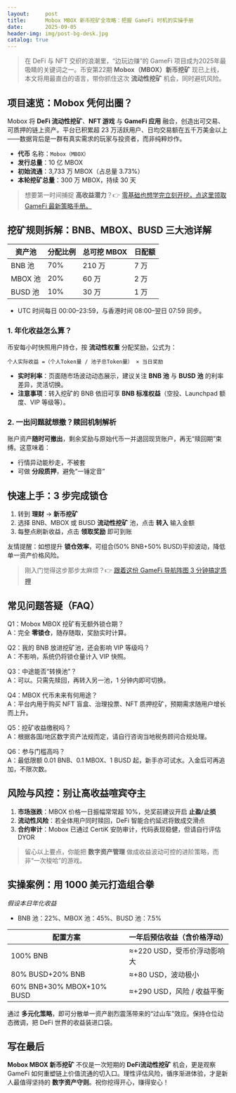 ```yaml
---
layout:     post
title:      Mobox MBOX 新币挖矿全攻略：把握 GameFi 时机的实操手册
date:       2025-09-05
header-img: img/post-bg-desk.jpg
catalog: true
---
```


> 在 DeFi 与 NFT 交织的浪潮里，“边玩边赚”的 GameFi 项目成为2025年最吸睛的关键词之一。币安第22期 **Mobox（MBOX）新币挖矿** 现已上线，本文将用最直白的语言，带你抓住这次 **流动性挖矿** 机会，同时避坑风险。

## 项目速览：Mobox 凭何出圈？
Mobox 将 **DeFi 流动性挖矿**、**NFT 游戏** 与 **GameFi 应用** 融合，创造出可交易、可质押的链上资产。平台已积累超 23 万活跃用户、日均交易额在五千万美金以上——数据背后是一群有真实需求的玩家与投资者，而非纯粹炒作。  
- **代币** 名称：`Mobox（MBOX）`  
- **发行总量**：10 亿 MBOX  
- **初始流通**：3,733 万 MBOX（占总量 3.73%）  
- **本轮挖矿总量**：300 万 MBOX，持续 30 天  

> 想要第一时间捕捉 **高收益潜力**？👉 [零基础也想学完立刻开挖，点这里领取 GameFi 最新策略手册。](https://okxdog.com/)

## 挖矿规则拆解：BNB、MBOX、BUSD 三大池详解
| 资产池 | 分配比例 | 总可挖 MBOX | 日配额 |
| --- | --- | --- | --- |
| BNB 池 | 70% | 210 万 | 7 万 |
| MBOX 池 | 20% | 60 万 | 2 万 |
| BUSD 池 | 10% | 30 万 | 1 万 |

* UTC 时间每日 00:00–23:59，与香港时间 08:00–翌日 07:59 同步。

### 1. 年化收益怎么算？
币安每小时快照用户持仓，按 **流动性权重** 分配奖励，公式为：  
```
个人实际收益 =（个人Token量 / 池子总Token量） × 当日奖励
```  
- **实时利率**：页面随市场波动动态展示，建议关注 **BNB 池** 与 **BUSD 池** 的利率差异，灵活切换。  
- **注意事项**：转入挖矿的 BNB 依旧可享 **BNB 标准权益**（空投、Launchpad 额度、VIP 等级等）。

### 2. 一出问题就想撤？赎回机制解析
账户资产**随时可撤出**，剩余奖励与原始代币一并退回现货账户，再无“赎回期”束缚。这意味着：
- 行情异动能秒走，不被套  
- 可做 **分段质押**，避免“一锤定音”

## 快速上手：3 步完成锁仓
1. 转到 **理财** → **新币挖矿**  
2. 选择 BNB、MBOX 或 BUSD **流动性挖矿** 池，点击 **转入** 输入金额  
3. 每整点刷新收益，点击 **领取奖励** 即可到账  

友情提醒：如想提升 **锁仓效率**，可组合(50% BNB+50% BUSD)平抑波动，降低单一资产价格风险。

> 刚入门觉得这步那步太麻烦？👉 [跟着这份 GameFi 导航阵图 3 分钟搞定质押](https://okxdog.com/)

## 常见问题答疑（FAQ）

Q1：Mobox MBOX 挖矿有无额外锁仓期？  
A：完全 **零锁仓**，随存随取，奖励实时计算。

Q2：我的 BNB 放进挖矿池，还会影响 VIP 等级吗？  
A：不影响，系统仍将锁仓量计入 VIP 快照。

Q3：中途能否“转换池”？  
A：可以。只需先赎回，再转入另一池，1 分钟内即可切换。

Q4：MBOX 代币未来有何用途？  
A：平台内用于购买 NFT 盲盒、治理投票、NFT 质押挖矿，预期需求随用户增长而上升。

Q5：挖矿收益缴税吗？  
A：根据各国/地区数字资产法规而定，请自行咨询当地税务顾问合规处理。

Q6：参与门槛高吗？  
A：最低限额 0.01 BNB、0.1 MBOX、1 BUSD 起，新手亦可试水。入金后可再追加，不限次数。

## 风险与风控：别让高收益喧宾夺主
1. **市场涨跌**：MBOX 价格一日振幅常常超 10%，兑奖前建议开启 **止盈/止损**  
2. **流动性风险**：若全体用户同时赎回，DeFi 智能合约延迟将致成交滑点  
3. **合约审计**：Mobox 已通过 CertiK 安防审计，代码表现稳健，但请自行评估 DYOR  

> 留心以上要点，你能把 **数字资产管理** 做成收益波动可控的进阶策略，而非“一次梭哈”的游戏。

## 实操案例：用 1000 美元打造组合拳
*假设本日年化收益*  
- BNB 池：22%、MBOX 池：45%、BUSD 池：7.5%  

| 配置方案 | 一年后预估收益（含价格浮动） |
| --- | --- |
| 100% BNB | ≈+220 USD，受币价浮动影响大 |
| 80% BUSD+20% BNB | ≈+80 USD，波动极小 |
| 60% BNB+30% MBOX+10% BUSD | ≈+290 USD，风险 / 收益平衡 |

通过 **多元化策略**，即可分散单一资产剧烈震荡带来的“过山车”效应。保持仓位动态微调，把 DeFi 世界的收益装进口袋。

## 写在最后
**Mobox MBOX 新币挖矿** 不仅是一次短期的 **DeFi流动性挖矿** 机会，更是观察 GameFi 如何重塑链上价值流通的切入口。理性评估风险，循序渐进体验，才是新人最值得坚持的 **数字资产守则**。祝你挖得开心，赚得安心！